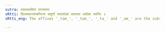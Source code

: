 ```yaml
---
sutra: तस्थस्थमिपां तान्तंतामः
vRtti: ङिल्लकारसम्बन्धिनां चतुर्णां यथासंख्यं तामादय आदेशा भवन्ति ॥
vRtti_eng: The affixes '_tam_', '_tam_', '_ta_' and '_am_' are the substitutes of the four affixes '_tas_', '_thas_', '_tha_' and '_mip_' respectively, of any '_la_' which has an indicatory '_n_'.

---
```

